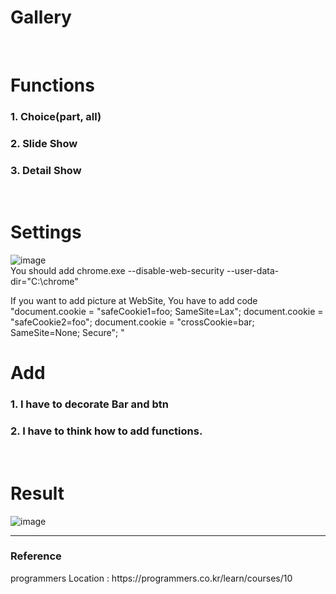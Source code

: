 <h1> Gallery </h1>
 
 </br> 
 
 # Functions
 <h3> 1. Choice(part, all) </h3>
 <h3> 2. Slide Show </h3>
 <h3> 3. Detail Show </h3>
 
 </br> 
 
 # Settings
 ![image](https://user-images.githubusercontent.com/57488270/141668494-6eebea78-57da-4d43-85eb-59b561486ca1.png)
 </br>
  You should add chrome.exe 
  --disable-web-security --user-data-dir="C:\chrome"
  
  If you want to add picture at WebSite, You have to add code 
  "document.cookie = "safeCookie1=foo; SameSite=Lax";
    document.cookie = "safeCookie2=foo";
    document.cookie = "crossCookie=bar; SameSite=None; Secure";
"

 
 # Add
 <h3> 1. I have to decorate Bar and btn </h3>
 <h3> 2. I have to think how to add functions. </h3>
 
 </br> 
 
 
 # Result
 ![image](https://user-images.githubusercontent.com/57488270/141668295-e6b29513-574d-4148-bf10-fdb055300d3c.png)
 
 
 
 <hr>
 <h3>Reference</h3>
 programmers
 Location : https://programmers.co.kr/learn/courses/10
